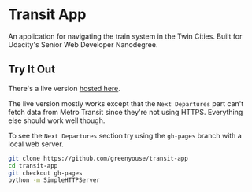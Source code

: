 # Transit App

An application for navigating the train system in the Twin Cities. Built
for Udacity's Senior Web Developer Nanodegree.

## Try It Out

There's a live version [hosted here](https://greenyouse.github.io/transit-app).

The live version mostly works except that the `Next Departures` part
can't fetch data from Metro Transit since they're not using
HTTPS. Everything else should work well though.

To see the `Next Departures` section try using the `gh-pages` branch
with a local web server.

```sh
git clone https://github.com/greenyouse/transit-app
cd transit-app
git checkout gh-pages
python -m SimpleHTTPServer
```
